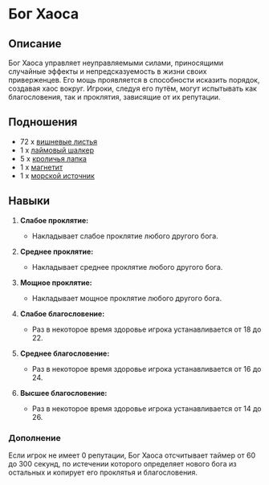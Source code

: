 # Бог Хаоса

## Описание
Бог Хаоса управляет неуправляемыми силами, приносящими случайные эффекты и непредсказуемость в жизни своих приверженцев. Его мощь проявляется в способности исказить порядок, создавая хаос вокруг. Игроки, следуя его путём, могут испытывать как благословения, так и проклятия, зависящие от их репутации.

## Подношения
- 72 x [вишневые листья]()
- 1 x [лаймовый шалкер]()
- 5 x [кроличья лапка]()
- 1 x [магнетит]()
- 1 x [морской источник]() 

## Навыки

1. **Слабое проклятие:**
   - Накладывает слабое проклятие любого другого бога.

2. **Среднее проклятие:**
   - Накладывает среднее проклятие любого другого бога.

3. **Мощное проклятие:**
   - Накладывает мощное проклятие любого другого бога.

4. **Слабое благословение:**
   - Раз в некоторое время здоровье игрока устанавливается от 18 до 22.

5. **Среднее благословение:**
   - Раз в некоторое время здоровье игрока устанавливается от 16 до 24.

6. **Высшее благословение:**
   - Раз в некоторое время здоровье игрока устанавливается от 14 до 26.

### Дополнение
Если игрок не имеет 0 репутации, Бог Хаоса отсчитывает таймер от 60 до 300 секунд, по истечении которого определяет нового бога из остальных и копирует его проклятья и благословения.